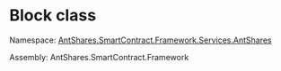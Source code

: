 # Block class

Namespace: [AntShares.SmartContract.Framework.Services.AntShares](../AntShares.md)

Assembly: AntShares.SmartContract.Framework

